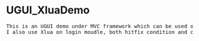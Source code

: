 # UGUI_XluaDemo
<pre>
This is an UGUI demo under MVC framework which can be used on production environment.
I also use Xlua on login moudle, both hitfix condition and common use.
</pre>
